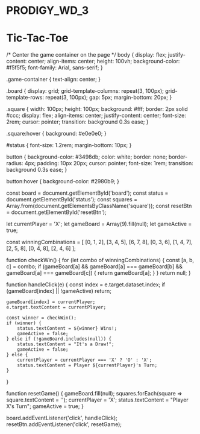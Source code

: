 # PRODIGY_WD_3
<!DOCTYPE html>
<html lang="en">
<head>
    <meta charset="UTF-8">
    <meta name="viewport" content="width=device-width, initial-scale=1.0">
    <title>Tic-Tac-Toe</title>
    <link rel="stylesheet" href="styles.css">
</head>
<body>
    <div class="game-container">
        <h1>Tic-Tac-Toe</h1>
        <div class="board" id="board">
            <!-- 9 squares for the tic-tac-toe board -->
            <div class="square" data-index="0"></div>
            <div class="square" data-index="1"></div>
            <div class="square" data-index="2"></div>
            <div class="square" data-index="3"></div>
            <div class="square" data-index="4"></div>
            <div class="square" data-index="5"></div>
            <div class="square" data-index="6"></div>
            <div class="square" data-index="7"></div>
            <div cla
/* Basic Reset */
body, div, button {
    margin: 0;
    padding: 0;
    box-sizing: border-box;
}

/* Center the game container on the page */
body {
    display: flex;
    justify-content: center;
    align-items: center;
    height: 100vh;
    background-color: #f5f5f5;
    font-family: Arial, sans-serif;
}

.game-container {
    text-align: center;
}

.board {
    display: grid;
    grid-template-columns: repeat(3, 100px);
    grid-template-rows: repeat(3, 100px);
    gap: 5px;
    margin-bottom: 20px;
}

.square {
    width: 100px;
    height: 100px;
    background: #fff;
    border: 2px solid #ccc;
    display: flex;
    align-items: center;
    justify-content: center;
    font-size: 2rem;
    cursor: pointer;
    transition: background 0.3s ease;
}

.square:hover {
    background: #e0e0e0;
}

#status {
    font-size: 1.2rem;
    margin-bottom: 10px;
}

button {
    background-color: #3498db;
    color: white;
    border: none;
    border-radius: 4px;
    padding: 10px 20px;
    cursor: pointer;
    font-size: 1rem;
    transition: background 0.3s ease;
}

button:hover {
    background-color: #2980b9;
}

const board = document.getElementById('board');
const status = document.getElementById('status');
const squares = Array.from(document.getElementsByClassName('square'));
const resetBtn = document.getElementById('resetBtn');

let currentPlayer = 'X';
let gameBoard = Array(9).fill(null);
let gameActive = true;

const winningCombinations = [
    [0, 1, 2],
    [3, 4, 5],
    [6, 7, 8],
    [0, 3, 6],
    [1, 4, 7],
    [2, 5, 8],
    [0, 4, 8],
    [2, 4, 6]
];

function checkWin() {
    for (let combo of winningCombinations) {
        const [a, b, c] = combo;
        if (gameBoard[a] && gameBoard[a] === gameBoard[b] && gameBoard[a] === gameBoard[c]) {
            return gameBoard[a];
        }
    }
    return null;
}

function handleClick(e) {
    const index = e.target.dataset.index;
    if (gameBoard[index] || !gameActive) return;

    gameBoard[index] = currentPlayer;
    e.target.textContent = currentPlayer;
    
    const winner = checkWin();
    if (winner) {
        status.textContent = ${winner} Wins!;
        gameActive = false;
    } else if (!gameBoard.includes(null)) {
        status.textContent = "It's a Draw!";
        gameActive = false;
    } else {
        currentPlayer = currentPlayer === 'X' ? 'O' : 'X';
        status.textContent = Player ${currentPlayer}'s Turn;
    }
}

function resetGame() {
    gameBoard.fill(null);
    squares.forEach(square => square.textContent = '');
    currentPlayer = 'X';
    status.textContent = "Player X's Turn";
    gameActive = true;
}

board.addEventListener('click', handleClick);
resetBtn.addEventListener('click', resetGame);
